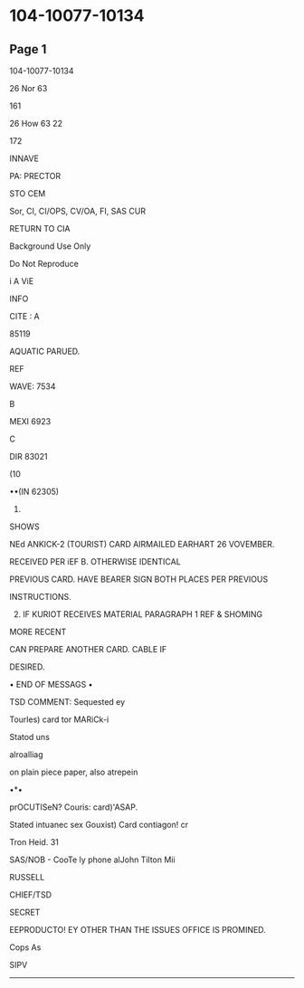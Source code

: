 # 104-10077-10134

## Page 1

104-10077-10134

26 Nor 63

161

26 How 63 22

172

INNAVE

PA: PRECTOR

STO CEM

Sor, CI, CI/OPS, CV/OA, FI, SAS CUR

RETURN TO CIA

Background Use Only

Do Not Reproduce

i A ViE

INFO

CITE : A

85119

AQUATIC PARUED.

REF

WAVE: 7534

B

MEXI 6923

C

DIR 83021

(10

••(IN 62305)

1.

SHOWS

NEd ANKICK-2 (TOURIST) CARD AIRMAILED EARHART 26 VOVEMBER.

RECEIVED PER iEF B. OTHERWISE IDENTICAL

PREVIOUS CARD. HAVE BEARER SIGN BOTH PLACES PER PREVIOUS

INSTRUCTIONS.

2. IF KURIOT RECEIVES MATERIAL PARAGRAPH 1 REF & SHOMING

MORE RECENT

CAN PREPARE ANOTHER CARD. CABLE IF

DESIRED.

• END OF MESSAGS •

TSD COMMENT: Sequested ey

Tourles) card tor MARiCk-i

Statod uns

alroalliag

on plain piece paper, also atrepein

•*•

prOCUTISeN? Couris: card)'ASAP.

Stated intuanec sex Gouxist) Card contiagon! cr

Tron Heid. 31

SAS/NOB - CooTe ly phone alJohn Tilton Mii

RUSSELL

CHIEF/TSD

SECRET

EEPRODUCTO! EY OTHER THAN THE ISSUES OFFICE IS PROMINED.

Cops As

SIPV

---

